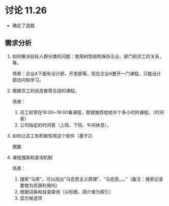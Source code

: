 # 讨论 11.26

- 确定了选题

## 需求分析

1. 如何解决目标人群分类的问题：使用树型结构保存企业、部门和员工的关系，等。

    场景：企业A下面有设计部，开发部等。现在企业A要开一门课程，只能设计部访问和学习。

2. 根据员工的状态推荐合适的课程。
    
    场景：
    1. 员工经常在18:00~19:00看课程，那就推荐给他半个多小时的课程。（时间表）
    2. 公司指定的时间表（上班、下班、午间休息）。

3. 如何让员工有积极性用这个软件（基于2）

    搁置

4. 课程搜索和查询机制
    
    场景：
    1. 搜索“马原”，可以找出“马克思主义原理”、“马克思。。。”（备注：搜索记录要做为资源利用吗）
    2. 根据词条和目录查询（以标题、简介做为索引）
    3. 显示候选项